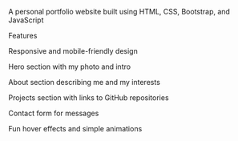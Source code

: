 A personal portfolio website built using HTML, CSS, Bootstrap, and JavaScript

Features

Responsive and mobile-friendly design

Hero section with my photo and intro

About section describing me and my interests

Projects section with links to GitHub repositories

Contact form for messages

Fun hover effects and simple animations
